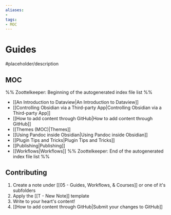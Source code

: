 ```yaml
---
aliases:
- 
tags:
- MOC
---
```


# Guides

#placeholder/description 

## MOC

%% Zoottelkeeper: Beginning of the autogenerated index file list  %%
-  [[An Introduction to Dataview|An Introduction to Dataview]]
-  [[Controlling Obsidian via a Third-party App|Controlling Obsidian via a Third-party App]]
-  [[How to add content through GitHub|How to add content through GitHub]]
-  [[Themes (MOC)|Themes]]
-  [[Using Pandoc inside Obsidian|Using Pandoc inside Obsidian]]
-  [[Plugin Tips and Tricks|Plugin Tips and Tricks]]
-  [[Publishing|Publishing]]
-  [[Workflows|Workflows]]
%% Zoottelkeeper: End of the autogenerated index file list  %%

## Contributing

1. Create a note under [[05 - Guides, Workflows, & Courses]] or one of it's subfolders
2. Apply the [[T - New Note]] template
3. Write to your heart's content!
4. [[How to add content through GitHub|Submit your changes to GitHub]]